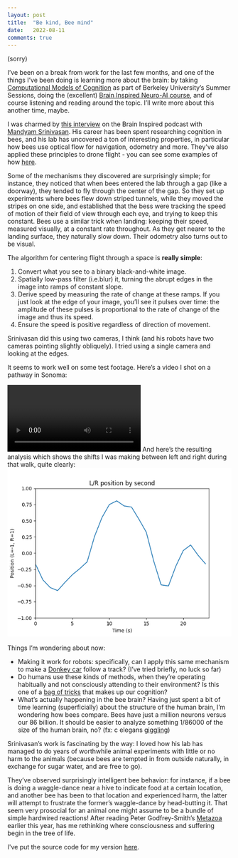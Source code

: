 ```yaml
---
layout: post
title:  "Be kind, Bee mind"
date:   2022-08-11
comments: true
---
```


(sorry) 

I’ve been on a break from work for the last few months, and one of the things I’ve been doing is learning more about the brain: by taking [Computational Models of Cognition](https://classes.berkeley.edu/content/2022-summer-cogsci-131-001-lec-001) as part of Berkeley University’s Summer Sessions, doing the (excellent) [Brain Inspired Neuro-AI course](https://braininspired.co/neuro-ai/), and of course listening and reading around the topic. I’ll write more about this another time, maybe.

I was charmed by [this interview](https://braininspired.co/podcast/134/) on the Brain Inspired podcast with [Mandyam Srinivasan](https://qbi.uq.edu.au/profile/613/srini-srinivasan). His career has been spent researching cognition in bees, and his lab has uncovered a ton of interesting properties, in particular how bees use optical flow for navigation, odometry and more. They've also applied these principles to drone flight - you can see some examples of how [here](https://www.youtube.com/watch?v=CoBbdkK0T00&t=660s).

Some of the mechanisms they discovered are surprisingly simple; for instance, they noticed that when bees entered the lab through a gap (like a doorway), they tended to fly through the center of the gap. So they set up experiments where bees flew down striped tunnels, while they moved the stripes on one side, and established that the bess were tracking the speed of motion of their field of view through each eye, and trying to keep this constant. Bees use a similar trick when landing: keeping their speed, measured visually, at a constant rate throughout. As they get nearer to the landing surface, they naturally slow down. Their odometry also turns out to be visual.

The algorithm for centering flight through a space is **really simple**:

1. Convert what you see to a binary black-and-white image.
2. Spatially low-pass filter (i.e.blur) it, turning the abrupt edges in the image into ramps of constant slope.
3. Derive speed by measuring the rate of change at these ramps. If you just look at the edge of your image, you’ll see it pulses over time: the amplitude of these pulses is proportional to the rate of change of the image and thus its speed.
4. Ensure the speed is positive regardless of direction of movement.

Srinivasan did this using two cameras, I think (and his robots have two cameras pointing slightly obliquely). I tried using a single camera and looking at the edges.

It seems to work well on some test footage. Here’s a video I shot on a pathway in Sonoma:

<video controls="true" playsInline controls="true">
    <source src="https://drive.google.com/uc?export=download&id=1pS__zMrgDUPZOpNc8RTeaN6jJbX48iaD" type='video/mp4'>
</video>
And here’s the resulting analysis which shows the shifts I was making between left and right during that walk, quite clearly:

<div style="text-align:center"><img src="/assets/beeflow-sonoma.png" alt="Graph showing the changing left/right position of someone walking down a forest pathway, as measured using optical flow">
</div>

Things I’m wondering about now:

* Making it work for robots: specifically, can I apply this same mechanism to make a [Donkey car](https://docs.donkeycar.com) follow a track? (I’ve tried briefly, no luck so far)
* Do humans use these kinds of methods, when they’re operating habitually and not consciously attending to their environment? Is this one of a [bag of tricks](https://en.wikipedia.org/wiki/Society_of_Mind) that makes up our cognition?
* What’s actually happening in the bee brain? Having just spent a bit of time learning (superficially) about the structure of the human brain, I’m wondering how bees compare. Bees have just a million neurons versus our 86 billion. It should be easier to analyze something 1/86000 of the size of the human brain, no? (fx: c elegans [giggling](https://openworm.org))

Srinivasan’s work is fascinating by the way: I loved how his lab has managed to do years of worthwhile animal experiments with little or no harm to the animals (because bees are tempted in from outside naturally, in exchange for sugar water, and are free to go).

They’ve observed surprisingly intelligent bee behavior: for instance, if a bee is doing a waggle-dance near a hive to indicate food at a certain location, and another bee has been to that location and experienced harm, the latter will attempt to frustrate the former’s waggle-dance by head-butting it. That seem very prosocial for an animal one might assume to be a bundle of simple hardwired reactions! After reading Peter Godfrey-Smith’s [Metazoa](https://www.amazon.com/Metazoa-Animal-Life-Birth-Mind/dp/0374207941) earlier this year, has me rethinking where consciousness and suffering begin in the tree of life. 

I've put the source code for my version [here](https://github.com/twhume/beeflow).